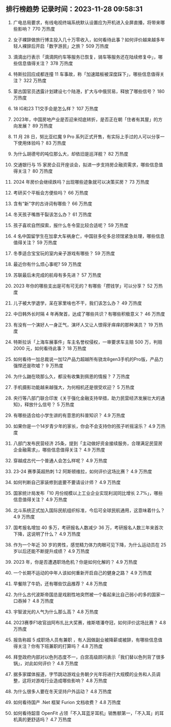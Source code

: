 
## 排行榜趋势 记录时间：2023-11-28 09:58:31
  
  1. 广电总局要求，有线电视终端系统默认设置应为开机进入全屏直播，将带来哪些影响？ 770 万热度
    
  2. 女子裸辞做旅行博主投入几十万零收入，如何看待此事？如何评价越来越多年轻人裸辞后开启「数字游民」之旅？ 509 万热度
    
  3. 滴滴出行表示「滴滴网约车等服务已恢复，骑车等服务还在陆续修复中」，哪些信息值得关注？ 378 万热度
    
  4. 特斯拉回应成都连撞 11 车事故，称「加速踏板被深度踩下」，哪些信息值得关注？ 322 万热度
    
  5. 蒙古国官员透露计划建设七个陆港，扩大与中俄贸易，释放了哪些信号？ 180 万热度
    
  6. 18 IG和23 T1交手会是怎么样？ 107 万热度
    
  7. 2023年，中国房地产业是否迎来彻底转折，是否正在朝「住者有其屋」的方向发展？ 89 万热度
    
  8. 11 月 28 日，努比亚红魔 9 Pro 系列正式开售，有实际上手过的人可以分享一下使用体验吗？ 83 万热度
    
  9. 为什么胡德号的吨位那么大，却依旧是巡洋舰？ 82 万热度
    
  10. 交通银行与 15 家房企召开座谈会，拟进一步支持房企融资需求，哪些信息值得关注？ 80 万热度
    
  11. 2024 年房价会继续跌吗？出现哪些迹象就可以决策买房？ 73 万热度
    
  12. 考研买个平板会方便些吗？ 66 万热度
    
  13. 含有“新”字的古诗词有哪些？ 66 万热度
    
  14. 冬天孩子嘴唇干裂该怎么办？ 61 万热度
    
  15. 孩子喜欢自然探索，报什么冬令营比较合适呢？ 59 万热度
    
  16. 4 名中国留学生在加拿大车祸身亡，中国驻多伦多总领馆紧急处理，哪些信息值得关注？ 59 万热度
    
  17. 冬季适合宝宝玩的室内亲子游戏有哪些？ 59 万热度
    
  18. 最近你有什么烦心事呢? 59 万热度
    
  19. 苏联最后未完成的航母有多先进？ 57 万热度
    
  20. 2023 年你的哪些支出是可有可无的？有哪些「攒钱学」可以分享？ 52 万热度
    
  21. 儿子被大学退学，呆在家里啥也不干，我们该怎么办？ 49 万热度
    
  22. 中日韩外长时隔 4 年再聚首，达成了哪些共识？有哪些积极意义？ 46 万热度
    
  23. 有没有一个演好人一身正气，演坏人又让人恨得牙痒痒的那种演员？ 19 万热度
    
  24. 特斯拉诉「上海车展事件」车主名誉权侵权，一审要求车主赔 500 万，判赔 2000 元，如何看待此事？ 18 万热度
    
  25. 如何看待一加总裁说一加12产品力超越所有骁龙8gen3手机的Pro版，产品力强悍还是吹嘘？ 9 万热度
    
  26. 为什么鼬在晓那么久，都没有收集到佩恩的情报？ 7 万热度
    
  27. 手机摄影功能越来越强大，为何相机还是很受欢迎？ 5 万热度
    
  28. 央行等八部门联合印发《关于强化金融支持举措，助力民营经济发展壮大的通知》，释放什么信号？ 5 万热度
    
  29. 有哪些适合给小学生讲的有意思的科普知识？ 4.9 万热度
    
  30. 如果你是一个14岁青少年的家长，你会不会支持你的孩子听摇滚乐？ 4.9 万热度
    
  31. 八部门发布民营经济 25条，提到「主动做好资金接续服务，合理满足民营房企金融需求」，哪些信息值得关注？ 4.9 万热度
    
  32. 穿越成古代一个普通人会怎么样呢？ 4.9 万热度
    
  33. 23-24 赛季英超热刺 1:2 阿斯顿维拉，如何评价这场比赛？ 4.9 万热度
    
  34. 如何判断自己家装修到底要不要请设计师？ 4.9 万热度
    
  35. 国家统计局发布「10 月份规模以上工业企业实现利润同比增长 2.7%」，哪些信息值得关注？ 4.9 万热度
    
  36. 北斗系统正式加入国际民航组织标准，今后可全球民航通用，这意味着什么？ 4.9 万热度
    
  37. 国考报名增加 40 多万，考研报名人数减少 36 万，考研报名人数三年来首次下降，这说明了什么？ 4.9 万热度
    
  38. 作为一个年近 30 岁的男性，感觉精力体力肉眼可见下降，为什么运动员在 25 岁以后还能不断提升成绩？ 4.9 万热度
    
  39. 2023 年，你是否遭遇职场危机？你是如何化解的？ 4.9 万热度
    
  40. 一个长期不运动的中年人该如何重新开启自己的健身之路？ 4.9 万热度
    
  41. 早餐除了牛奶，还有哪些饮品推荐？ 4.8 万热度
    
  42. 为什么古代波斯帝国总是戏剧性地突然被一个看起来比自己弱小的多的国家一口吞掉？ 4.8 万热度
    
  43. 宇智波光的人气为什么那么高？ 4.8 万热度
    
  44. 2023赛季F1收官战阿布扎比大奖赛，维斯塔潘夺冠，如何评价这场比赛？ 4.8 万热度
    
  45. 报告称超 5 成职场人员有兼职 ，有人因做副业被降薪或被辞，有哪些信息值得关注？你有下班兼职的打算吗？ 4.8 万热度
    
  46. 拜登政府内部对以色列态度不一，白宫高级顾问表示「我们替以色列背了很多锅」，对此如何评价？ 4.8 万热度
    
  47. 据多家媒体报道，字节跳动游戏业务朝夕光年将进行大规模的业务和人员调整，这将对游戏行业造成哪些影响？ 4.8 万热度
    
  48. 为什么很多人要在冬天坚持户外运动？ 4.8 万热度
    
  49. 如何看待国产 .Net 框架 Furion 文档收费？ 4.8 万热度
    
  50. 如何看待韶音 OpenFit 占领「不入耳蓝牙耳机」销售额第一，「不入耳」的耳机真的更舒适吗？ 4.7 万热度
    